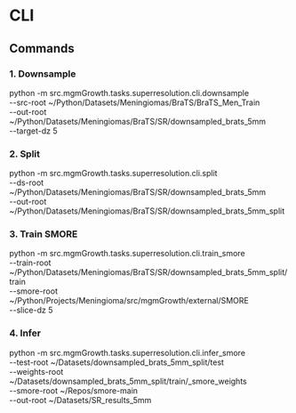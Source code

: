 # CLI

## Commands

### 1. Downsample

python -m src.mgmGrowth.tasks.superresolution.cli.downsample \
  --src-root  ~/Python/Datasets/Meningiomas/BraTS/BraTS_Men_Train \
  --out-root  ~/Python/Datasets/Meningiomas/BraTS/SR/downsampled_brats_5mm \
  --target-dz 5

### 2. Split

python -m src.mgmGrowth.tasks.superresolution.cli.split \
  --ds-root  ~/Python/Datasets/Meningiomas/BraTS/SR/downsampled_brats_5mm \
  --out-root ~/Python/Datasets/Meningiomas/BraTS/SR/downsampled_brats_5mm_split

### 3. Train SMORE

python -m src.mgmGrowth.tasks.superresolution.cli.train_smore \
  --train-root ~/Python/Datasets/Meningiomas/BraTS/SR/downsampled_brats_5mm_split/train \
  --smore-root ~/Python/Projects/Meningioma/src/mgmGrowth/external/SMORE \
  --slice-dz   5

### 4. Infer

python -m src.mgmGrowth.tasks.superresolution.cli.infer_smore \
  --test-root    ~/Datasets/downsampled_brats_5mm_split/test \
  --weights-root ~/Datasets/downsampled_brats_5mm_split/train/_smore_weights \
  --smore-root   ~/Repos/smore-main \
  --out-root     ~/Datasets/SR_results_5mm
